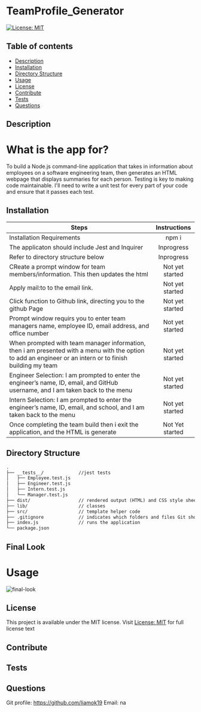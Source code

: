 
# TeamProfile_Generator
[![License: MIT](https://img.shields.io/apm/l/vim-mode?color=orange&style=for-the-badge.svg)](https://opensource.org/licenses/MIT)

## Table of contents
- [Description](#description)
- [Installation](#installation)
- [Directory Structure](#structure)
- [Usage](#usage)
- [License](#license)
- [Contribute](#contribute)
- [Tests](#tests)
- [Questions](#questions)

## Description
# What is the app for?
To build a Node.js command-line application that takes in information about employees on a software engineering team, then generates an HTML webpage that displays summaries for each person. Testing is key to making code maintainable. I'll need to write a unit test for every part of your code and ensure that it passes each test.

## Installation 
| Steps | Instructions | 
| ------------- |:-------------:| 
| Installation Requirements | npm i  |
| The applicaton should include Jest and Inquirer | Inprogress   |
| Refer to directory structure below | Inprogress  |
| CReate a prompt window for team members/information. This then updates the html | Not yet started |
| Apply mail:to to the email link. | Not yet started |
| Click function to Github link, directing you to the github Page | Not yet started |
| Prompt window requirs you to enter team managers name, employee ID, email address, and office number | Not yet started |
| When prompted with team manager information, then i am presented with a menu with the option to add an engineer or an intern or to finish building my team | Not yet started |
| Engineer Selection:  I am prompted to enter the engineer’s name, ID, email, and GitHub username, and I am taken back to the menu | Not yet started |
| Intern Selection:  I am prompted to enter the engineer’s name, ID, email, and school, and I am taken back to the menu | Not yet started |
| Once completing the team build then i exit the application, and the HTML is generate | Not Yet started | 

## Directory Structure
```md
.
├── __tests__/             //jest tests
│   ├── Employee.test.js
│   ├── Engineer.test.js
│   ├── Intern.test.js
│   └── Manager.test.js
├── dist/                  // rendered output (HTML) and CSS style sheet      
├── lib/                   // classes
├── src/                   // template helper code 
├── .gitignore             // indicates which folders and files Git should ignore
├── index.js               // runs the application
└── package.json           
```

## Final Look
# Usage
<img src='assets/images/' alt="final-look" >

## License
This project is available under the MIT license. Visit [License: MIT](https://opensource.org/licenses/MIT) for full license text

## Contribute


## Tests


## Questions


Git profile: https://github.com/liamok19
Email: na
